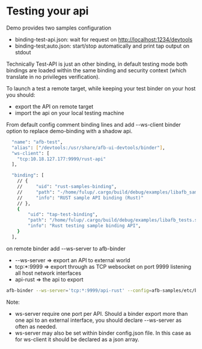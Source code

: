 # Testing your api

Demo provides two samples configuration

* binding-test-api.json: wait for request on <http://localhost:1234/devtools>
* binding-test;auto.json: start/stop automatically and print tap output on stdout

Technically Test-API is just an other binding, in default testing mode both bindings are loaded
within the same binding and security context (which translate in no privileges verification).

To launch a test a remote target, while keeping your test binder on your host you should:

* export the API on remote target
* import the api on your local testing machine

From default config comment binding lines and add --ws-client binder option to replace demo-binding with a shadow api.

```bash
  "name": "afb-test",
  "alias": ["/devtools:/usr/share/afb-ui-devtools/binder"],
  "ws-client": [
    "tcp:10.18.127.177:9999/rust-api"
  ],

  "binding": [
    // {
    //     "uid": "rust-samples-binding",
    //     "path": "-/home/fulup/.cargo/build/debug/examples/libafb_samples.so",
    //     "info": "RUST sample API binding (Rust)"
    // },
    {
        "uid": "tap-test-binding",
        "path": "/home/fulup/.cargo/build/debug/examples/libafb_tests.so",
        "info": "Rust testing sample binding API",
    }
  ],
```

on remote binder add --ws-server to afb-binder

* --ws-server => export an API to external world
* tcp:*:9999 => export through as TCP websocket on port 9999 listening all host network interfaces
* api-rust => the api to export

```bash
afb-binder --ws-server='tcp:*:9999/api-rust' --config=afb-samples/etc/binding-config.json
```

Note:

* ws-server require one port per API. Should a binder export more than one api to an external interface, you should declare --ws-server as often as needed.
* ws-server may also be set within binder config.json file. In this case as for ws-client it should be declared as a json array.
